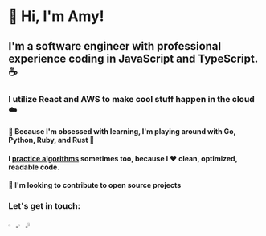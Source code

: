 # 👋 Hi, I'm Amy!

## I'm a software engineer with professional experience coding in JavaScript and TypeScript. ☕
### I utilize React and AWS to make cool stuff happen in the cloud ☁️

#### 🌱 Because I'm obsessed with learning, I'm playing around with Go, Python, Ruby, and Rust 🦀

#### I [practice algorithms](https://github.com/AmyTinson/leet-code) sometimes too, because I ❤️ clean, optimized, readable code.

#### 👯 I'm looking to contribute to open source projects

### Let's get in touch:

<a href="https://www.linkedin.com/in/amyetinson/">
<img alt="LinkedIn Icon" src="https://user-images.githubusercontent.com/81831180/139599156-7d6b872a-1325-4ee6-8130-a3ef6c147b2b.png" width="3%" height="3%">
</a>

<a href="https://twitter.com/AmyTinson">
<img alt="Twitter Icon" src="https://user-images.githubusercontent.com/81831180/139600180-09873601-d587-4779-b7ac-fd8587a82047.png" width="3%" height="3%">
</a>

<a href="mailto:amyelizabethtinson@gmail.com">
<img alt="Gmail Icon" src="https://user-images.githubusercontent.com/81831180/139600330-144390aa-9f19-450e-9df8-7bc3bdabd1b1.png" width="4%" height="4%">
</a>

<!--
**AmyTinson/AmyTinson** is a ✨ _special_ ✨ repository because its `README.md` (this file) appears on your GitHub profile.

Here are some ideas to get you started:

- 🔭 I’m currently working on ...
- 🌱 I’m currently learning ...
- 👯 I’m looking to collaborate on ...
- 🤔 I’m looking for help with ...
- 💬 Ask me about ...
- 📫 How to reach me: ...
- 😄 Pronouns: ...
- ⚡ Fun fact: ...
-->
